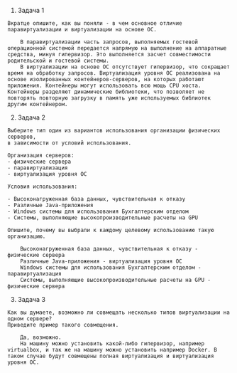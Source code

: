 1. Задача 1
```
Вкратце опишите, как вы поняли - в чем основное отличие паравиртуализации и виртуализации на основе ОС.
```
        В паравиртуализации часть запросов, выполняемых гостевой операционной системой передается напрямую на выполнение на аппаратные средства, минуя гипервизор. Это выполняется засчет совместимости родительской и гостевой системы.
        В виртуализации на основе ОС отсутствует гипервизор, что сокращает время на обработку запросов. Виртуализация уровня ОС реализована на основе изолированных контейнеров-серверов, на которых работают приложения. Контейнеры могут использовать всю мощь CPU хоста. Контейнеры разделяют динамические библиотеки, что позволяет не повторять повторную загрузку в память уже используемых библиотек другим контейнером.

2. Задача 2
```
Выберите тип один из вариантов использования организации физических серверов, 
в зависимости от условий использования.

Организация серверов:
- физические сервера
- паравиртуализация
- виртуализация уровня ОС

Условия использования:

- Высоконагруженная база данных, чувствительная к отказу
- Различные Java-приложения
- Windows системы для использования Бухгалтерским отделом 
- Системы, выполняющие высокопроизводительные расчеты на GPU

Опишите, почему вы выбрали к каждому целевому использованию такую организацию.
```
        Высоконагруженная база данных, чувствительная к отказу - физические сервера
        Различные Java-приложения - виртуализация уровня ОС
        Windows системы для использования Бухгалтерским отделом - паравиртуализация
        Системы, выполняющие высокопроизводительные расчеты на GPU - физические сервера

3. Задача 3
```
Как вы думаете, возможно ли совмещать несколько типов виртуализации на одном сервере?
Приведите пример такого совмещения.
```
        Да, возможно.
        На машину можно установить какой-либо гипервизор, например virtualbox, и так же на машину можно установить например Docker. В таком случае будут совмещены полная виртуализация и виртуализация уровня ОС.
